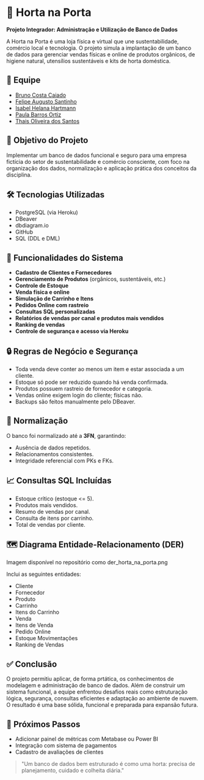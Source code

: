 # 🌱 Horta na Porta 

**Projeto Integrador: Administração e Utilização de Banco de Dados**

A Horta na Porta é uma loja física e virtual que une sustentabilidade, comércio local e tecnologia. O projeto simula a implantação de um banco de dados para gerenciar vendas físicas e online de produtos orgânicos, de higiene natural, utensílios sustentáveis e kits de horta doméstica. 

## 👥 Equipe 

- [Bruno Costa Caiado](https://github.com/costacaiado)
- [Felipe Augusto Santinho](https://github.com/felipe-santinho)
- [Isabel Helana Hartmann](https://github.com/belhartmann)
- [Paula Barros Ortiz](https://github.com/paulabortiz)
- [Thais Oliveira dos Santos](https://github.com/thaismarino)

## 🎯 Objetivo do Projeto 

Implementar um banco de dados funcional e seguro para uma empresa fictícia do setor de sustentabilidade e comércio consciente, com foco na organização dos dados, normalização e aplicação prática dos conceitos da disciplina. 

## 🛠️ Tecnologias Utilizadas

- PostgreSQL (via Heroku)
- DBeaver
- dbdiagram.io
- GitHub
- SQL (DDL e DML)

## 📂 Funcionalidades do Sistema 

- **Cadastro de Clientes e Fornecedores**
- **Gerenciamento de Produtos** (orgânicos, sustentáveis, etc.)
- **Controle de Estoque**
- **Venda física e online**
- **Simulação de Carrinho e Itens**
- **Pedidos Online com rastreio**
- **Consultas SQL personalizadas**
- **Relatórios de vendas por canal e produtos mais vendidos**
- **Ranking de vendas**
- **Controle de segurança e acesso via Heroku**

## 🔒 Regras de Negócio e Segurança 

- Toda venda deve conter ao menos um item e estar associada a um cliente.
- Estoque só pode ser reduzido quando há venda confirmada.
- Produtos possuem rastreio de fornecedor e categoria.
- Vendas online exigem login do cliente; físicas não.
- Backups são feitos manualmente pelo DBeaver.

## 🧠 Normalização 

O banco foi normalizado até a **3FN**, garantindo:
- Ausência de dados repetidos.
- Relacionamentos consistentes.
- Integridade referencial com PKs e FKs.

## 📈 Consultas SQL Incluídas 

- Estoque crítico (estoque <= 5).
- Produtos mais vendidos.
- Resumo de vendas por canal.
- Consulta de itens por carrinho.
- Total de vendas por cliente.

## 🗺️ Diagrama Entidade-Relacionamento (DER)

Imagem disponível no repositório como der_horta_na_porta.png

Inclui as seguintes entidades:
- Cliente
- Fornecedor
- Produto
- Carrinho
- Itens do Carrinho
- Venda
- Itens de Venda
- Pedido Online
- Estoque Movimentações
- Ranking de Vendas

## ✅ Conclusão 

O projeto permitiu aplicar, de forma prtática, os conhecimentos de modelagem e administração de banco de dados. Além de construir um sistema funcional, a equipe enfrentou desafios reais como estruturação lógica, segurança, consultas eficientes e adaptação ao ambiente de nuvem. O resultado é uma base sólida, funcional e preparada para expansão futura. 

## 📌 Próximos Passos 

- Adicionar painel de métricas com Metabase ou Power BI
- Integração com sistema de pagamentos
- Cadastro de avaliações de clientes

> "Um banco de dados bem estruturado é como uma horta: precisa de planejamento, cuidado e colheita diária." 
